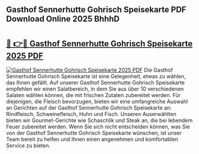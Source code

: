## Gasthof Sennerhutte Gohrisch Speisekarte PDF Download Online 2025 BhhhD

# <h2><a href="http://gcdtc0.nevu.top/?p=Gasthof+Sennerhutte+Gohrisch+Speisekarte">🔗 👉🔴 Gasthof Sennerhutte Gohrisch Speisekarte 2025 PDF</a></h2>

[![Gasthof Sennerhutte Gohrisch Speisekarte 2025 PDF](https://i.imgur.com/dBaPXMq.png)](http://gcdtc0.nevu.top/?p=Gasthof+Sennerhutte+Gohrisch+Speisekarte)
Die Gasthof Sennerhutte Gohrisch Speisekarte ist eine Gelegenheit, etwas zu wählen, das Ihnen gefällt. Auf unserer Gasthof Sennerhutte Gohrisch Speisekarte empfehlen wir einen Salatbereich, in dem Sie aus über 10 verschiedenen Salaten wählen können, die mit frischen Zutaten zubereitet werden. Für diejenigen, die Fleisch bevorzugen, bieten wir eine umfangreiche Auswahl an Gerichten auf der Gasthof Sennerhutte Gohrisch Speisekarte an: Rindfleisch, Schweinefleisch, Huhn und Fisch. Unseren Auserwählten bieten wir Gourmet-Gerichte wie Schaschlik und Steak an, die bei lebendem Feuer zubereitet werden. Wenn Sie sich nicht entscheiden können, was Sie von der Gasthof Sennerhutte Gohrisch Speisekarte wünschen, ist unser Team bereit zu helfen und Ihnen einen angenehmen und komfortablen Service zu bieten.
